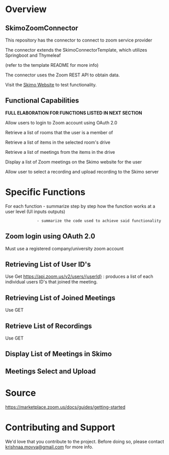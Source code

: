# Overview
## SkimoZoomConnector
This repository has the connector to connect to zoom service provider

The connector extends the SkimoConnectorTemplate, which utilizes Springboot and Thymeleaf

(refer to the template README for more info)

The connector uses the Zoom REST API to obtain data.

Visit the [Skimo Website](https://skimo.tv/) to test functionality. 

## Functional Capabilities
**FULL ELABORATION FOR FUNCTIONS LISTED IN NEXT SECTION**

Allow users to login to Zoom account using OAuth 2.0

Retrieve a list of rooms that the user is a member of

Retrieve a list of items in the selected room's drive 

Retrieve a list of meetings from the items in the drive

Display a list of Zoom meetings on the Skimo website for the user

Allow user to select a recording and upload recording to the Skimo server

# Specific Functions 
For each function - summarize step by step how the function works at a user level (UI inputs outputs)

                  - summarize the code used to achieve said functionality 
## Zoom login using OAuth 2.0
Must use a registered company/university zoom account

## Retrieving List of User ID's
Use Get https://api.zoom.us/v2/users/{userId} : produces a list of each individual users ID's that joined the meeting.
## Retrieving List of Joined Meetings  
Use GET 
## Retrieve List of Recordings 
Use GET 
## Display List of Meetings in Skimo

## Meetings Select and Upload 

# Source
https://marketplace.zoom.us/docs/guides/getting-started

# Contributing and Support
We'd love that you contribute to the project. Before doing so, please contact krishnaa.movva@gmail.com for more info. 
